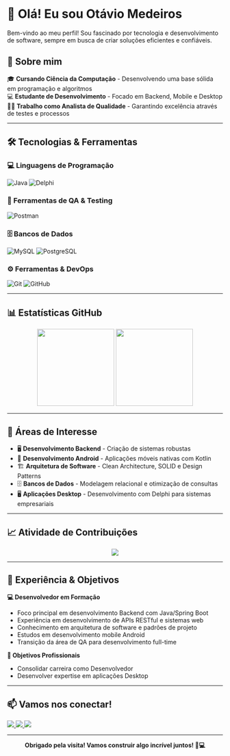 # 👋 Olá! Eu sou Otávio Medeiros

Bem-vindo ao meu perfil! Sou fascinado por tecnologia e desenvolvimento de software, sempre em busca de criar soluções eficientes e confiáveis.

## 🚀 Sobre mim

🎓 **Cursando Ciência da Computação** - Desenvolvendo uma base sólida em programação e algoritmos  
💻 **Estudante de Desenvolvimento** - Focado em Backend, Mobile e Desktop
👨‍💻 **Trabalho como Analista de Qualidade** - Garantindo excelência através de testes e processos

---

## 🛠️ Tecnologias & Ferramentas

### 💻 Linguagens de Programação
![Java](https://img.shields.io/badge/Java-ED8B00?style=for-the-badge&logo=openjdk&logoColor=white)
![Delphi](https://img.shields.io/badge/Delphi-CC342D?style=for-the-badge&logo=embarcadero&logoColor=white)

### 🧪 Ferramentas de QA & Testing
![Postman](https://img.shields.io/badge/Postman-FF6C37?style=for-the-badge&logo=postman&logoColor=white)

### 🗄️ Bancos de Dados
![MySQL](https://img.shields.io/badge/MySQL-4479A1?style=for-the-badge&logo=mysql&logoColor=white)
![PostgreSQL](https://img.shields.io/badge/PostgreSQL-336791?style=for-the-badge&logo=postgresql&logoColor=white)

### ⚙️ Ferramentas & DevOps
![Git](https://img.shields.io/badge/Git-F05032?style=for-the-badge&logo=git&logoColor=white)
![GitHub](https://img.shields.io/badge/GitHub-181717?style=for-the-badge&logo=github&logoColor=white)

---

## 📊 Estatísticas GitHub

<div align="center">
  <img height="180em" src="https://github-readme-stats.vercel.app/api?username=otavioms&show_icons=true&theme=dark&include_all_commits=true&count_private=true"/>
  <img height="180em" src="https://github-readme-stats.vercel.app/api/top-langs/?username=otavioms&layout=compact&langs_count=7&theme=dark"/>
</div>

---

## 🎯 Áreas de Interesse

- 🖥️ **Desenvolvimento Backend** - Criação de sistemas robustas
- 📱 **Desenvolvimento Android** - Aplicações móveis nativas com Kotlin  
- 🏗️ **Arquitetura de Software** - Clean Architecture, SOLID e Design Patterns
- 🗄️ **Bancos de Dados** - Modelagem relacional e otimização de consultas
- 🖥️ **Aplicações Desktop** - Desenvolvimento com Delphi para sistemas empresariais

---

## 📈 Atividade de Contribuições

<div align="center">
  <img src="https://github-readme-activity-graph.vercel.app/graph?username=otavioms&theme=react-dark&bg_color=0d1117&hide_border=true" />
</div>

---

## 💼 Experiência & Objetivos

**💻 Desenvolvedor em Formação**
- Foco principal em desenvolvimento Backend com Java/Spring Boot
- Experiência em desenvolvimento de APIs RESTful e sistemas web
- Conhecimento em arquitetura de software e padrões de projeto
- Estudos em desenvolvimento mobile Android
- Transição da área de QA para desenvolvimento full-time

**🎯 Objetivos Profissionais**
- Consolidar carreira como Desenvolvedor
- Desenvolver expertise em aplicações Desktop

---

## 📫 Vamos nos conectar!

<div>
  <a href="mailto:otaviioms@gmail.com">
    <img src="https://img.shields.io/badge/-Gmail-D14836?style=for-the-badge&logo=gmail&logoColor=white" target="_blank">
  </a>
  <a href="https://www.linkedin.com/in/otavioms/" target="_blank">
    <img src="https://img.shields.io/badge/-LinkedIn-0077B5?style=for-the-badge&logo=linkedin&logoColor=white">
  </a>
  <a href="https://github.com/otavioms" target="_blank">
    <img src="https://img.shields.io/badge/-GitHub-181717?style=for-the-badge&logo=github&logoColor=white">
  </a>
</div>

---

<div align="center">

**Obrigado pela visita! Vamos construir algo incrível juntos! 🚀💻**

</div>
